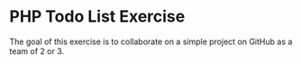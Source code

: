 # PHP Todo List Exercise

The goal of this exercise is to collaborate on a simple project on GitHub as a team of 2 or 3.
